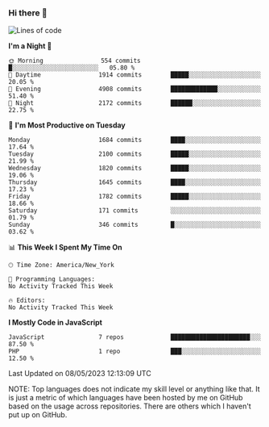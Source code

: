 ### Hi there 👋

<!--
**LynxJinxxy/LynxJinxxy** is a ✨ _special_ ✨ repository because its `README.md` (this file) appears on your GitHub profile.

Here are some ideas to get you started:

- 🔭 I’m currently working on ...
- 🌱 I’m currently learning ...
- 👯 I’m looking to collaborate on ...
- 🤔 I’m looking for help with ...
- 💬 Ask me about ...
- 📫 How to reach me: ...
- 😄 Pronouns: ...
- ⚡ Fun fact: ...
-->

<!--START_SECTION:waka-->
![Lines of code](https://img.shields.io/badge/From%20Hello%20World%20I%27ve%20Written-18.5%20million%20lines%20of%20code-blue)

**I'm a Night 🦉** 

```text
🌞 Morning                554 commits         █░░░░░░░░░░░░░░░░░░░░░░░░   05.80 % 
🌆 Daytime                1914 commits        █████░░░░░░░░░░░░░░░░░░░░   20.05 % 
🌃 Evening                4908 commits        █████████████░░░░░░░░░░░░   51.40 % 
🌙 Night                  2172 commits        ██████░░░░░░░░░░░░░░░░░░░   22.75 % 
```
📅 **I'm Most Productive on Tuesday** 

```text
Monday                   1684 commits        ████░░░░░░░░░░░░░░░░░░░░░   17.64 % 
Tuesday                  2100 commits        █████░░░░░░░░░░░░░░░░░░░░   21.99 % 
Wednesday                1820 commits        █████░░░░░░░░░░░░░░░░░░░░   19.06 % 
Thursday                 1645 commits        ████░░░░░░░░░░░░░░░░░░░░░   17.23 % 
Friday                   1782 commits        █████░░░░░░░░░░░░░░░░░░░░   18.66 % 
Saturday                 171 commits         ░░░░░░░░░░░░░░░░░░░░░░░░░   01.79 % 
Sunday                   346 commits         █░░░░░░░░░░░░░░░░░░░░░░░░   03.62 % 
```


📊 **This Week I Spent My Time On** 

```text
🕑︎ Time Zone: America/New_York

💬 Programming Languages: 
No Activity Tracked This Week

🔥 Editors: 
No Activity Tracked This Week
```

**I Mostly Code in JavaScript** 

```text
JavaScript               7 repos             ██████████████████████░░░   87.50 % 
PHP                      1 repo              ███░░░░░░░░░░░░░░░░░░░░░░   12.50 % 
```




 Last Updated on 08/05/2023 12:13:09 UTC
<!--END_SECTION:waka-->
NOTE: Top languages does not indicate my skill level or anything like that. It is just a metric of which languages have been hosted by me on GitHub based on the usage across repositories. There are others which I haven't put up on GitHub.
